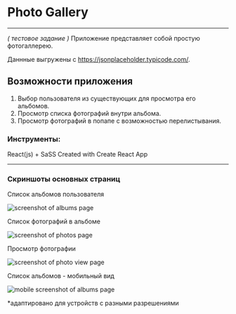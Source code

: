 # Photo Gallery

***

*( тестовое задание )*
Приложение представляет собой простую фотогаллерею.

Даннные выгружены с https://jsonplaceholder.typicode.com/.

## Возможности приложения
1. Выбор пользователя из существующих для просмотра его альбомов.
2. Просмотр списка фотографий внутри альбома.
3. Просмотр фотографий в попапе с возможностью перелистывания.

### Инструменты: 
React(js) + SaSS  Created with Create React App

***

### Скриншоты основных страниц

Список альбомов пользователя

![screenshot of albums page](https://sun9-44.userapi.com/impg/gtIz-6NwlBC2GB2E65eUCXpCH0ZuIl7RA76h4A/g-L7iKLFZQ0.jpg?size=1911x887&quality=96&proxy=1&sign=5da7bca850c3c0f42ac66be5bb40f584&type=album)

Список фотографий в альбоме

![screenshot of photos page](https://sun9-28.userapi.com/impg/ccYVMg18rQ_2by-IgHUp9naHNarNPqMM-hz6og/c1OtJx8TUsA.jpg?size=1866x863&quality=96&proxy=1&sign=c93bb8a9d8de82d6d46823343a5887bf&type=album)

Просмотр фотографии

![screenshot of photo view page](https://sun9-35.userapi.com/impg/7UZkbHGMWtuBfT3i3BALzm0Ga-QaIx9huSmCWQ/roJoYJx3myk.jpg?size=1884x916&quality=96&proxy=1&sign=11de24e8f8ca60b628cfa7446712b3b5&type=album)

Список альбомов - мобильный вид

![mobile screenshot of albums page](https://sun9-55.userapi.com/impg/ogd-XJ56JYy7p-hNoCNSH514LmCvDEbXn07ilQ/Abot9wEGxl4.jpg?size=343x672&quality=96&proxy=1&sign=86f567a2552208b8e282cf04e3bbe365&type=album)

*адаптировано для устройств с разными разрешениями

